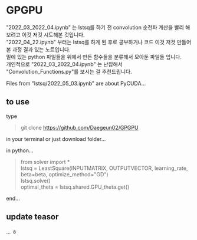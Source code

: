 # GPGPU

"2022_03_2022_04.ipynb" 는 lstsq를 하기 전 convolution 순전파 계산을 빨리 해보려고 이것 저것 시도해본 것입니다.<br>
"2022_04_22.ipynb" 부터는 lstsq를 하게 된 후로 공부하거나 코드 이것 저것 만들어 본 과정 결과 있는 노트입니다.<br>
밑에 있는 python 파일들을 위에서 만든 함수들을 분류해서 모아둔 파일들 입니다.<br>
개인적으로 "2022_03_2022_04.ipynb" 는 난잡해서 "Convolution_Functions.py"를 보시는 걸 추천드립니다.

Files from "lstsq/2022_05_03.ipynb" are about PyCUDA...


## to use
type 

> git clone https://github.com/Daegeun02/GPGPU

in your terminal or just download folder...

in python...

> from solver import *<br>
> lstsq = LeastSquare(INPUTMATRIX, OUTPUTVECTOR, learning_rate, beta=beta, optimize_method="GD")<br>
> lstsq.solve()<br>
> optimal_theta = lstsq.shared.GPU_theta.get()

end...

## update teasor
...
ㅎ

